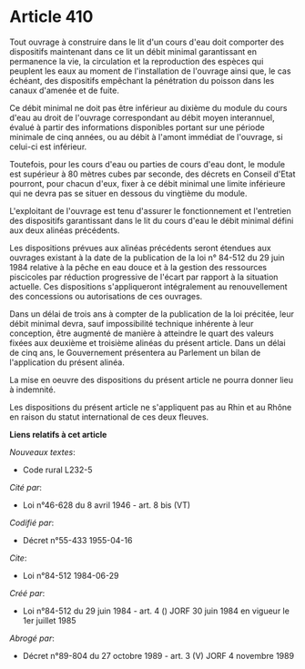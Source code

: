 # Article 410

Tout ouvrage à construire dans le lit d'un cours d'eau doit comporter des dispositifs maintenant dans ce lit un débit minimal
garantissant en permanence la vie, la circulation et la reproduction des espèces qui peuplent les eaux au moment de
l'installation de l'ouvrage ainsi que, le cas échéant, des dispositifs empêchant la pénétration du poisson dans les canaux
d'amenée et de fuite.

Ce débit minimal ne doit pas être inférieur au dixième du module du cours d'eau au droit de l'ouvrage correspondant au débit
moyen interannuel, évalué à partir des informations disponibles portant sur une période minimale de cinq années, ou au débit
à l'amont immédiat de l'ouvrage, si celui-ci est inférieur.

Toutefois, pour les cours d'eau ou parties de cours d'eau dont, le module est supérieur à 80 mètres cubes par seconde, des
décrets en Conseil d'Etat pourront, pour chacun d'eux, fixer à ce débit minimal une limite inférieure qui ne devra pas se
situer en dessous du vingtième du module.

L'exploitant de l'ouvrage est tenu d'assurer le fonctionnement et l'entretien des dispositifs garantissant dans le lit du
cours d'eau le débit minimal défini aux deux alinéas précédents.

Les dispositions prévues aux alinéas précédents seront étendues aux ouvrages existant à la date de la publication de la loi
n° 84-512 du 29 juin 1984 relative à la pêche en eau douce et à la gestion des ressources piscicoles par réduction
progressive de l'écart par rapport à la situation actuelle. Ces dispositions s'appliqueront intégralement au renouvellement
des concessions ou autorisations de ces ouvrages.

Dans un délai de trois ans à compter de la publication de la loi précitée, leur débit minimal devra, sauf impossibilité
technique inhérente à leur conception, être augmenté de manière à atteindre le quart des valeurs fixées aux deuxième et
troisième alinéas du présent article. Dans un délai de cinq ans, le Gouvernement présentera au Parlement un bilan de
l'application du présent alinéa.

La mise en oeuvre des dispositions du présent article ne pourra donner lieu à indemnité.

Les dispositions du présent article ne s'appliquent pas au Rhin et au Rhône en raison du statut international de ces deux
fleuves.

**Liens relatifs à cet article**

_Nouveaux textes_:

  - Code rural L232-5

_Cité par_:

  - Loi n°46-628 du 8 avril 1946 - art. 8 bis (VT)

_Codifié par_:

  - Décret n°55-433 1955-04-16

_Cite_:

  - Loi n°84-512 1984-06-29

_Créé par_:

  - Loi n°84-512 du 29 juin 1984 - art. 4 () JORF 30 juin 1984 en vigueur le 1er juillet 1985

_Abrogé par_:

  - Décret n°89-804 du 27 octobre 1989 - art. 3 (V) JORF 4 novembre 1989
